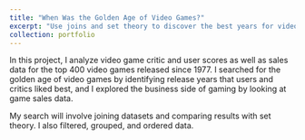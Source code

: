 ```yaml
---
title: "When Was the Golden Age of Video Games?"
excerpt: "Use joins and set theory to discover the best years for video games! <br/><img src='/images/videogame.jpeg'{: .align-center width="400px"}>"
collection: portfolio
---
```


In this project, I analyze video game critic and user scores as well as sales data for the top 400 video games released since 1977. I searched for the golden age of video games by identifying release years that users and critics liked best, and I explored the business side of gaming by looking at game sales data.

My search will involve joining datasets and comparing results with set theory. I also filtered, grouped, and ordered data.
